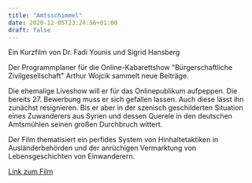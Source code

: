 ```yaml
---
title: "Amtsschimmel"
date: 2020-12-05T23:24:56+01:00
draft: false
---
```



Ein Kurzfilm von Dr. Fadi Younis und Sigrid Hansberg

Der Programmplaner für die Online-Kabarettshow "Bürgerschaftliche Zivilgesellschaft" Arthur Wojcik sammelt neue Beiträge. 

Die ehemalige Liveshow will er für das Onlinepublikum aufpeppen. Die bereits 27. Bewerbung muss er sich gefallen lassen. Auch diese lässt ihn zunächst resignieren. Bis er aber in der szenisch geschilderten Situation eines Zuwanderers aus Syrien und dessen Querele in den deutschen Amtsmühlen seinen großen Durchbruch wittert.

Der Film thematisiert ein perfides System von Hinhaltetaktiken in Ausländerbehörden und der anrüchigen Vermarktung von Lebensgeschichten von Einwanderern.

[Link zum Film](https://www.dropbox.com/s/fkh64h4w2h92y42/Amtsschimmel_final_1312.mp4?dl=0)
